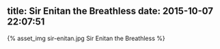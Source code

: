 title: Sir Enitan the Breathless
date: 2015-10-07 22:07:51
---

{% asset_img sir-enitan.jpg Sir Enitan the Breathless %}
